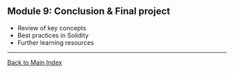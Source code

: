 ## **Module 9: Conclusion & Final project**

- Review of key concepts
- Best practices in Solidity
- Further learning resources

---
[Back to Main Index](index.md)